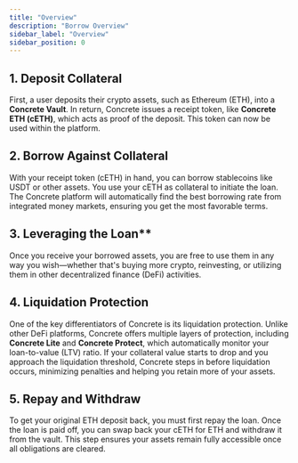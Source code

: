 ```yaml
---
title: "Overview"
description: "Borrow Overview"
sidebar_label: "Overview"
sidebar_position: 0
---
```


## 1. Deposit Collateral
First, a user deposits their crypto assets, such as Ethereum (ETH), into a **Concrete Vault**. In return, Concrete issues a receipt token, like **Concrete ETH (cETH)**, which acts as proof of the deposit. This token can now be used within the platform.

## 2. Borrow Against Collateral
With your receipt token (cETH) in hand, you can borrow stablecoins like USDT or other assets. You use your cETH as collateral to initiate the loan. The Concrete platform will automatically find the best borrowing rate from integrated money markets, ensuring you get the most favorable terms.

## 3. Leveraging the Loan**
Once you receive your borrowed assets, you are free to use them in any way you wish—whether that's buying more crypto, reinvesting, or utilizing them in other decentralized finance (DeFi) activities.

## 4. Liquidation Protection
One of the key differentiators of Concrete is its liquidation protection. Unlike other DeFi platforms, Concrete offers multiple layers of protection, including **Concrete Lite** and **Concrete Protect**, which automatically monitor your loan-to-value (LTV) ratio. If your collateral value starts to drop and you approach the liquidation threshold, Concrete steps in before liquidation occurs, minimizing penalties and helping you retain more of your assets.

## 5. Repay and Withdraw
To get your original ETH deposit back, you must first repay the loan. Once the loan is paid off, you can swap back your cETH for ETH and withdraw it from the vault. This step ensures your assets remain fully accessible once all obligations are cleared.
